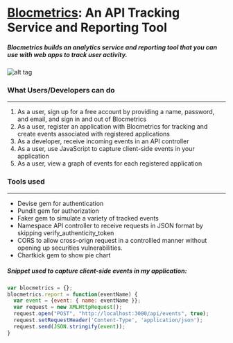 # [Blocmetrics](https://olivag-blocmetrics.herokuapp.com/): An API Tracking Service and Reporting Tool
##### Blocmetrics builds an analytics service and reporting tool that you can use with web apps to track user activity.
![alt tag](https://olivag.github.io/img/blocmetrics.png "Blocmetrics")

### What Users/Developers can do
***
1.  As a user, sign up for a free account by providing a name, password, and email, and sign in and out of Blocmetrics
2. As a user, register an application with Blocmetrics for tracking and create events associated with registered applications
3. As a developer, receive incoming events in an API controller
4. As a user, use JavaScript to capture client-side events in your application 
5. As a user, view a graph of events for each registered application

### Tools used
***
* Devise gem for authentication
* Pundit gem for authorization
* Faker gem to simulate a variety of tracked events
* Namespace API controller to receive requests in JSON format by skipping verify_authenticity_token
* CORS to allow cross-orign request in a controllled manner without opening up securities vulnerabilities.
* Chartkick gem to show pie chart

##### Snippet used to capture client-side events in my application:
```javascript
var blocmetrics = {};
blocmetrics.report = function(eventName) {
  var event = {event: { name: eventName }};
  var request = new XMLHttpRequest();
  request.open("POST", "http://localhost:3000/api/events", true);
  request.setRequestHeader('Content-Type', 'application/json');
  request.send(JSON.stringify(event));
}
```